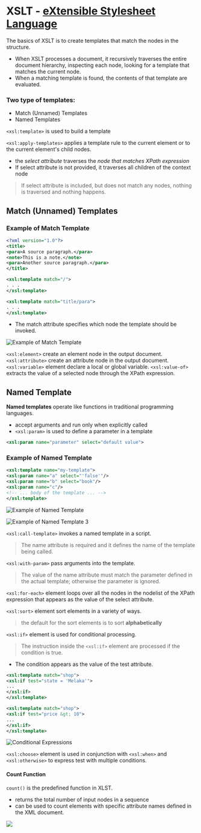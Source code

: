 # XSLT - [eXtensible Stylesheet Language](https://www.w3schools.com/xml/xsl_intro.asp)

The basics of XSLT is to create templates that match the nodes in the structure.

+ When XSLT processes a document, it recursively traverses the entire document hierarchy, inspecting each node, looking for a template that matches the current node.
+ When a matching template is found, the contents of that template are evaluated.

### Two type of templates:

 + Match (Unnamed) Templates
 + Named Templates

`<xsl:template>` is used to build a template

`<xsl:apply-templates>` applies a template rule to the current element or to the current element's child nodes.
+ the *select attribute* traverses the *node that matches XPath expression*
+ If select attribute is not provided, it traverses all children of the context node
> If select attribute is included, but does not match any nodes, nothing is traversed and nothing happens.


## Match (Unnamed) Templates

### Example of Match Template

```xml
<?xml version="1.0"?>
<title>
<para>A source paragraph.</para>
<note>This is a note.</note>
<para>Another source paragraph.</para>
</title>
```

```xml
<xsl:template match="/">
. . .
</xsl:template>
```

```xml
<xsl:template match="title/para">
. . .
</xsl:template>
```

+ The match attribute specifies which node the template should be invoked.

![Example of Match Template](./img/TCP3151-Lec5-matched-template-example.png)

`<xsl:element>` create an element node in the output document.
`<xsl:attribute>` create an attribute node in the output document.
`<xsl:variable>` element declare a local or global variable.
`<xsl:value-of>` extracts the value of a selected node through the XPath expression.

## Named Template

**Named templates** operate like functions in traditional programming languages.

+ accept arguments and run only when explicitly called
+ `<xsl:param>` is used to define a parameter in a template
```xml
<xsl:param name="parameter" select="default value">
```

### Example of Named Template

```xml
<xsl:template name="my-template">
<xsl:param name="a" select="'false'"/>
<xsl:param name="b" select="book"/>
<xsl:param name="c"/>
<!-- ... body of the template ... -->
</xsl:template>
```

![Example of Named Template](./img/TCP3151-Lec5-named-template-example.png)

![Example of Named Template 3](./img/TCP3151-Lec5-named-template-example2.png)

`<xsl:call-template>` invokes a named template in a script.
>The name attribute is required and it defines the name of the template being called.

`<xsl:with-param>` pass arguments into the template.
> The value of the name attribute must match the parameter defined in the actual template; otherwise the parameter is ignored.

`<xsl:for-each>` element loops over all the nodes in the nodelist of the XPath expression that appears as the value of the select attribute.

`<xsl:sort>` element sort elements in a variety of ways.
> the default for the sort elements is to sort **alphabetically**

`<xsl:if>` element is used for conditional processing.
> The instruction inside the `<xsl:if>` element are processed if the condition is true.

+ The condition appears as the value of the test attribute.
```xml
<xsl:template match="shop">
<xsl:if test="state = 'Melaka'">
...
</xsl:if>
</xsl:template>
```

```xml
<xsl:template match="shop">
<xsl:if test="price &gt; 10">
...
</xsl:if>
</xsl:template>
```

![Conditional Expressions](./img/TCP3151-Lec5-named-template-conditional-expression.png)

`<xsl:choose>` element is used in conjunction with `<xsl:when>` and `<xsl:otherwise>` to express test with multiple conditions.

#### Count Function

`count()` is the predefined function in XLST.
 + returns the total number of input nodes in a sequence
 + can be used to count elements with specific attribute names defined in the XML document.

![](./img/TCP3151-Lec5-count-function-example.png)